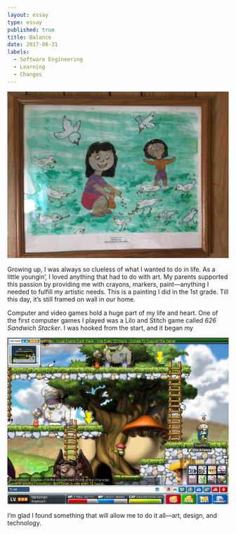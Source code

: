```yaml
---
layout: essay
type: essay
published: true
title: Balance
date: 2017-08-31
labels:
  - Software Engineering
  - Learning
  - Changes
---
```


<img class="ui medium left floated rounded image" src="../images/painting.JPG" width="600">

Growing up, I was always so clueless of what I wanted to do in life. As a little youngin’, I loved anything that had to do with art. My parents supported this passion by providing me with crayons, markers, paint—anything I needed to fulfill my artistic needs. This is a painting I did in the 1st grade. Till this day, it’s still framed on wall in our home.

Computer and video games hold a huge part of my life and heart. One of the first computer games I played was a Lilo and Stitch game called *626 Sandwich Stacker*. I was hooked from the start, and it began my 




<img class="ui medium right floated rounded image" src="../images/maplestory.JPG" width="600">

I’m glad I found something that will allow me to do it all—art, design, and technology. 
